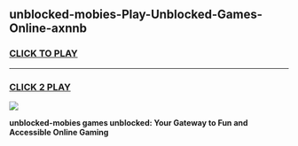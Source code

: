
## unblocked-mobies-Play-Unblocked-Games-Online-axnnb
<h3>
<a href="https://premium76.site?title=unblocked-mobies&ref=25A">CLICK TO PLAY</a></h3>
<hr>

<h3>
<a href="https://premium76.site?title=unblocked-mobies&ref=25A">CLICK 2 PLAY</a>
  
</h3>

<a href="https://premium76.site?title=unblocked-mobies&ref=25A"><img src="https://clearcache.store/games.png"></a>


**unblocked-mobies games unblocked: Your Gateway to Fun and Accessible Online Gaming**
